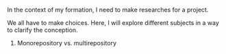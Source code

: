 In the context of my formation, I need to make researches for a project. 

We all have to make choices. Here, I will explore different subjects in a way to clarify the conception. 


1. Monorepository vs. multirepository